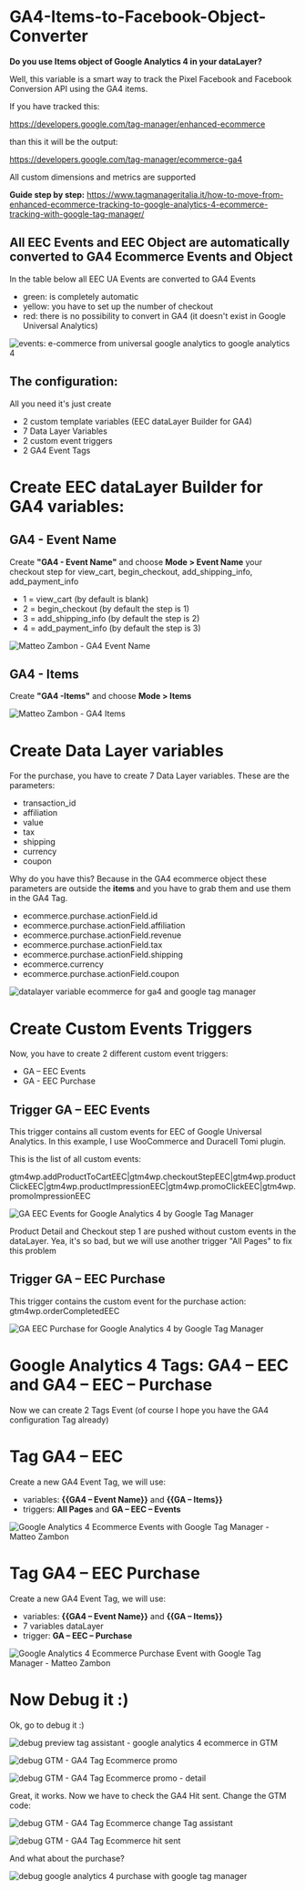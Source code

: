 # GA4-Items-to-Facebook-Object-Converter
**Do you use Items object of Google Analytics 4 in your dataLayer?**

Well, this variable is a smart way to track the Pixel Facebook and Facebook Conversion API using the GA4 items.

If you have tracked this:

https://developers.google.com/tag-manager/enhanced-ecommerce

than this it will be the output:

https://developers.google.com/tag-manager/ecommerce-ga4

All custom dimensions and metrics are supported

**Guide step by step:**
https://www.tagmanageritalia.it/how-to-move-from-enhanced-ecommerce-tracking-to-google-analytics-4-ecommerce-tracking-with-google-tag-manager/

## All EEC Events and EEC Object are automatically converted to GA4 Ecommerce Events and Object

In the table below all EEC UA Events are converted to GA4 Events
- green: is completely automatic
- yellow: you have to set up the number of checkout
- red: there is no possibility to convert in GA4 (it doesn't exist in Google Universal Analytics)

![events: e-commerce from universal google analytics to google analytics 4](https://www.tagmanageritalia.it/GTM/guida/uploads/2020/11/ecommerce-from-universal-google-analytics-to-google-analytics-4.png)



## The configuration: 
All you need it's just create 
- 2 custom template variables (EEC dataLayer Builder for GA4)
- 7 Data Layer Variables
- 2 custom event triggers 
- 2 GA4 Event Tags 

# Create EEC dataLayer Builder for GA4 variables:
## GA4 - Event Name
Create **"GA4 - Event Name"** and choose **Mode > Event Name** your checkout step for view_cart, begin_checkout, add_shipping_info, add_payment_info 

- 1 = view_cart (by default is blank)
- 2 = begin_checkout (by default the step is 1)
- 3 = add_shipping_info (by default the step is 2)
- 4 = add_payment_info (by default the step is 3)

![Matteo Zambon - GA4 Event Name](https://www.tagmanageritalia.it/GTM/guida/uploads/2020/11/Matteo-Zambon-GA4-Event-Name.png)


## GA4 - Items
Create **"GA4 -Items"** and choose **Mode > Items**

![Matteo Zambon - GA4 Items](https://www.tagmanageritalia.it/GTM/guida/uploads/2020/11/Matteo-Zambon-GA4-Items.png)

# Create Data Layer variables

For the purchase, you have to create 7 Data Layer variables. These are the parameters: 

- transaction_id
- affiliation
- value
- tax
- shipping
- currency
- coupon

Why do you have this?
Because in the GA4 ecommerce object these parameters are outside the __items__ and you have to grab them and use them in the GA4 Tag.

- ecommerce.purchase.actionField.id
- ecommerce.purchase.actionField.affiliation
- ecommerce.purchase.actionField.revenue
- ecommerce.purchase.actionField.tax
- ecommerce.purchase.actionField.shipping
- ecommerce.currency
- ecommerce.purchase.actionField.coupon

![datalayer variable ecommerce for ga4 and google tag manager](https://www.tagmanageritalia.it/GTM/guida/uploads/2020/11/datalayer-variable-ecommerce-for-ga4-and-google-tag-manager.png)

# Create Custom Events Triggers

Now, you have to create 2 different custom event triggers:

- GA – EEC Events
- GA - EEC Purchase

## Trigger GA – EEC Events 

This trigger contains all custom events for EEC of Google Universal Analytics. In this example, I use WooCommerce and Duracell Tomi plugin.

This is the list of all custom events:

gtm4wp.addProductToCartEEC|gtm4wp.checkoutStepEEC|gtm4wp.productClickEEC|gtm4wp.productImpressionEEC|gtm4wp.promoClickEEC|gtm4wp.promoImpressionEEC


![GA EEC Events for Google Analytics 4 by Google Tag Manager](https://www.tagmanageritalia.it/GTM/guida/uploads/2020/11/GA-EEC-Events-for-Google-Analytics-4-by-Google-Tag-Manager.png)

Product Detail and Checkout step 1 are pushed without custom events in the dataLayer. Yea, it's so bad, but we will use another trigger "All Pages" to fix this problem

## Trigger GA – EEC Purchase

This trigger contains the custom event for the purchase action: gtm4wp.orderCompletedEEC


![GA EEC Purchase for Google Analytics 4 by Google Tag Manager](https://www.tagmanageritalia.it/GTM/guida/uploads/2020/11/GA-EEC-Purchase-for-Google-Analytics-4-by-Google-Tag-Manager.png)

# Google Analytics 4 Tags: GA4 – EEC and GA4 – EEC – Purchase

Now we can create 2 Tags Event (of course I hope you have the GA4 configuration Tag already)

# Tag GA4 – EEC

Create a new GA4 Event Tag, we will use: 

- variables: **{{GA4 – Event Name}}** and **{{GA – Items}}**
- triggers: **All Pages** and **GA – EEC – Events**

![Google Analytics 4 Ecommerce Events with Google Tag Manager - Matteo Zambon](https://www.tagmanageritalia.it/GTM/guida/uploads/2020/11/Google-Analytics-4-Ecommerce-Events-with-Google-Tag-Manager-Matteo-Zambon.png)

# Tag GA4 – EEC Purchase

Create a new GA4 Event Tag, we will use: 

- variables: **{{GA4 – Event Name}}** and **{{GA – Items}}**
- 7 variables dataLayer 
- trigger: **GA – EEC – Purchase**

![Google Analytics 4 Ecommerce Purchase Event with Google Tag Manager - Matteo Zambon](https://www.tagmanageritalia.it/GTM/guida/uploads/2020/11/Google-Analytics-4-Ecommerce-Purchase-Event-with-Google-Tag-Manager-Matteo-Zambon.png)

# Now Debug it :)

Ok, go to debug it :)

![debug preview tag assistant - google analytics 4 ecommerce in GTM](https://www.tagmanageritalia.it/GTM/guida/uploads/2020/11/debug-preview-tag-assistant-google-analytics-4-ecommerce-in-GTM-1536x754.png)

![debug GTM - GA4 Tag Ecommerce promo](https://www.tagmanageritalia.it/GTM/guida/uploads/2020/11/debug-GTM-GA4-Tag-Ecommerce-promo-1536x692.png)

![debug GTM - GA4 Tag Ecommerce promo - detail](https://www.tagmanageritalia.it/GTM/guida/uploads/2020/11/debug-GTM-GA4-Tag-Ecommerce-promo-detail.png)

Great, it works. Now we have to check the GA4 Hit sent. Change the GTM code:

![debug GTM - GA4 Tag Ecommerce change Tag assistant](https://www.tagmanageritalia.it/GTM/guida/uploads/2020/11/debug-GTM-GA4-Tag-Ecommerce-change-Tag-assistant-1536x630.png)

![debug GTM - GA4 Tag Ecommerce hit sent](https://www.tagmanageritalia.it/GTM/guida/uploads/2020/11/debug-GTM-GA4-Tag-Ecommerce-hit-sent-1536x547.png)

And what about the purchase?

![debug google analytics 4 purchase with google tag manager](https://www.tagmanageritalia.it/GTM/guida/uploads/2020/11/debug-google-analytics-4-purchase-with-google-tag-manager.png)

